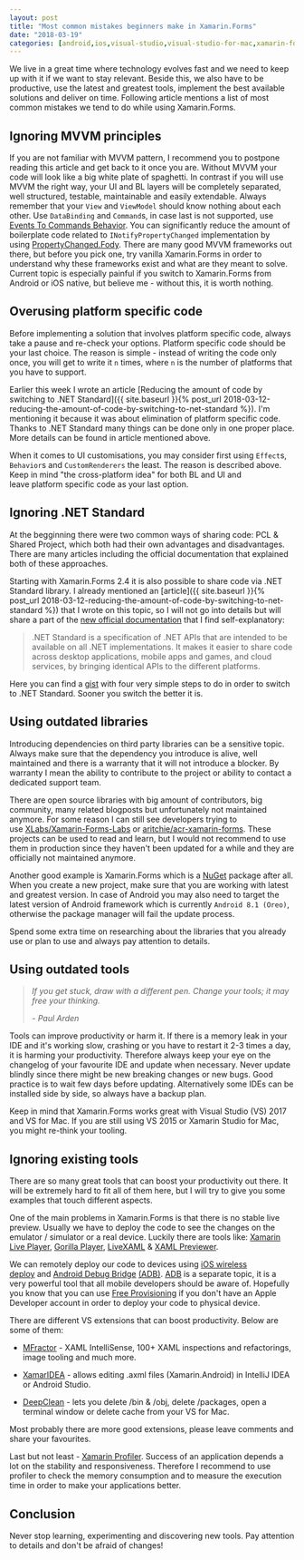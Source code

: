 ```yaml
---
layout: post
title: "Most common mistakes beginners make in Xamarin.Forms"
date: "2018-03-19"
categories: [android,ios,visual-studio,visual-studio-for-mac,xamarin-form]
---
```


We live in a great time where technology evolves fast and we need to keep up with it if we want to stay relevant. Beside this, we also have to be productive, use the latest and greatest tools, implement the best available solutions and deliver on time. Following article mentions a list of most common mistakes we tend to do while using Xamarin.Forms.

## Ignoring MVVM principles

If you are not familiar with MVVM pattern, I recommend you to postpone reading this article and get back to it once you are. Without MVVM your code will look like a big white plate of spaghetti. In contrast if you will use MVVM the right way, your UI and BL layers will be completely separated, well structured, testable, maintainable and easily extendable. Always remember that your `View` and `ViewModel` should know nothing about each other. Use `DataBinding` and `Command`s, in case last is not supported, use [Events To Commands Behavior](https://docs.microsoft.com/en-us/xamarin/xamarin-forms/app-fundamentals/behaviors/reusable/event-to-command-behavior). You can significantly reduce the amount of boilerplate code related to `INotifyPropertyChanged` implementation by using [PropertyChanged.Fody](https://github.com/Fody/PropertyChanged). There are many good MVVM frameworks out there, but before you pick one, try vanilla Xamarin.Forms in order to understand why these frameworks exist and what are they meant to solve. Current topic is especially painful if you switch to Xamarin.Forms from Android or iOS native, but believe me - without this, it is worth nothing.

## Overusing platform specific code

Before implementing a solution that involves platform specific code, always take a pause and re-check your options. Platform specific code should be your last choice. The reason is simple - instead of writing the code only once, you will get to write it `n` times, where `n` is the number of platforms that you have to support.

Earlier this week I wrote an article [Reducing the amount of code by switching to .NET Standard]({{ site.baseurl }}{% post_url 2018-03-12-reducing-the-amount-of-code-by-switching-to-net-standard %}). I'm mentioning it because it was about elimination of platform specific code. Thanks to .NET Standard many things can be done only in one proper place. More details can be found in article mentioned above.

When it comes to UI customisations, you may consider first using `Effect`s, `Behavior`s and `CustomRenderers` the least. The reason is described above. Keep in mind "the cross-platform idea" for both BL and UI and leave platform specific code as your last option.

## Ignoring .NET Standard

At the begginning there were two common ways of sharing code: PCL & Shared Project, which both had their own advantages and disadvantages. There are many articles including the official documentation that explained both of these approaches.

Starting with Xamarin.Forms 2.4 it is also possible to share code via .NET Standard library. I already mentioned an [article]({{ site.baseurl }}{% post_url 2018-03-12-reducing-the-amount-of-code-by-switching-to-net-standard %}) that I wrote on this topic, so I will not go into details but will share a part of the [new official documentation](https://docs.microsoft.com/en-us/xamarin/xamarin-forms/internals/net-standard) that I find self-explanatory:

> .NET Standard is a specification of .NET APIs that are intended to be available on all .NET implementations. It makes it easier to share code across desktop applications, mobile apps and games, and cloud services, by bringing identical APIs to the different platforms.

Here you can find a [gist](https://gist.github.com/yuv4ik/063a35fe3986e62d69aee2f0ed0607bf) with four very simple steps to do in order to switch to .NET Standard. Sooner you switch the better it is.

## Using outdated libraries

Introducing dependencies on third party libraries can be a sensitive topic. Always make sure that the dependency you introduce is alive, well maintained and there is a warranty that it will not introduce a blocker. By warranty I mean the ability to contribute to the project or ability to contact a dedicated support team.

There are open source libraries with big amount of contributors, big community, many related blogposts but unfortunately not maintained anymore. For some reason I can still see developers trying to use [XLabs/Xamarin-Forms-Labs](https://github.com/XLabs/Xamarin-Forms-Labs) or [aritchie/acr-xamarin-forms](https://github.com/aritchie/acr-xamarin-forms). These projects can be used to read and learn, but I would not recommend to use them in production since they haven't been updated for a while and they are officially not maintained anymore.

Another good example is Xamarin.Forms which is a [NuGet](https://www.nuget.org/packages/Xamarin.Forms/) package after all. When you create a new project, make sure that you are working with latest and greatest version. In case of Android you may also need to target the latest version of Android framework which is currently `Android 8.1 (Oreo)`, otherwise the package manager will fail the update process.

Spend some extra time on researching about the libraries that you already use or plan to use and always pay attention to details.

## Using outdated tools

> _If you get stuck, draw with a different pen. Change your tools; it may free your thinking._
> 
> _\- Paul Arden_

Tools can improve productivity or harm it. If there is a memory leak in your IDE and it's working slow, crashing or you have to restart it 2-3 times a day, it is harming your productivity. Therefore always keep your eye on the changelog of your favourite IDE and update when necessary. Never update blindly since there might be new breaking changes or new bugs. Good practice is to wait few days before updating. Alternatively some IDEs can be installed side by side, so always have a backup plan.

Keep in mind that Xamarin.Forms works great with Visual Studio (VS) 2017 and VS for Mac. If you are still using VS 2015 or Xamarin Studio for Mac, you might re-think your tooling.

## Ignoring existing tools

There are so many great tools that can boost your productivity out there. It will be extremely hard to fit all of them here, but I will try to give you some examples that touch different aspects.

One of the main problems in Xamarin.Forms is that there is no stable live preview. Usually we have to deploy the code to see the changes on the emulator / simulator or a real device. Luckily there are tools like: [Xamarin Live Player](https://docs.microsoft.com/en-us/xamarin/tools/live-player/install?tabs=vswin), [Gorilla Player](https://grialkit.com/gorilla-player/), [LiveXAML](https://www.livexaml.com/) & [XAML Previewer](https://docs.microsoft.com/en-us/xamarin/xamarin-forms/xaml/xaml-previewer).

We can remotely deploy our code to devices using [iOS wireless deploy](https://docs.microsoft.com/en-us/xamarin/ios/deploy-test/wireless-deployment?tabs=vsmac) and [Android Debug Bridge](https://docs.microsoft.com/en-us/xamarin/android/get-started/installation/set-up-device-for-development#connecting-over-wifi) [(](https://docs.microsoft.com/en-us/xamarin/android/get-started/installation/set-up-device-for-development#connecting-over-wifi)[ADB](https://docs.microsoft.com/en-us/xamarin/android/get-started/installation/set-up-device-for-development#connecting-over-wifi)[)](https://docs.microsoft.com/en-us/xamarin/android/get-started/installation/set-up-device-for-development#connecting-over-wifi). [ADB](https://developer.android.com/studio/command-line/adb.html) is a separate topic, it is a very powerful tool that all mobile developers should be aware of. Hopefully you know that you can use [Free Provisioning](https://docs.microsoft.com/en-us/xamarin/ios/get-started/installation/device-provisioning/free-provisioning) if you don't have an Apple Developer account in order to deploy your code to physical device.

There are different VS extensions that can boost productivity. Below are some of them:

- [MFractor](https://www.mfractor.com/) - XAML IntelliSense, 100+ XAML inspections and refactorings, image tooling and much more.
    
- [XamarIDEA](https://marketplace.visualstudio.com/items?itemName=EgorBogatov.XamarIDEA) - allows editing .axml files (Xamarin.Android) in IntelliJ IDEA or Android Studio.
    
- [DeepClean](https://github.com/yuv4ik/vsmacdeepclean) - lets you delete /bin & /obj, delete /packages, open a terminal window or delete cache from your VS for Mac.

Most probably there are more good extensions, please leave comments and share your favourites.

Last but not least - [Xamarin Profiler](https://docs.microsoft.com/en-us/xamarin/tools/profiler). Success of an application depends a lot on the stability and responsiveness. Therefore I recommend to use profiler to check the memory consumption and to measure the execution time in order to make your applications better.

## Conclusion

Never stop learning, experimenting and discovering new tools. Pay attention to details and don't be afraid of changes!
